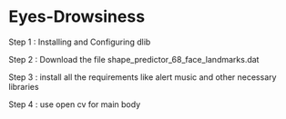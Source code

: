 # Eyes-Drowsiness

Step 1 : Installing and Configuring dlib

Step 2 : Download the file shape_predictor_68_face_landmarks.dat

Step 3 : install all the requirements like alert music and other necessary libraries

Step 4 : use open cv for main body 
